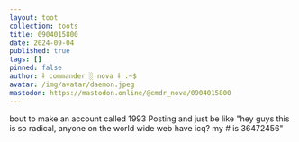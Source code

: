 ```yaml
---
layout: toot
collection: toots
title: 0904015800
date: 2024-09-04
published: true
tags: []
pinned: false
author: ⸸ commander ░ nova ⸸ :~$
avatar: /img/avatar/daemon.jpeg
mastodon: https://mastodon.online/@cmdr_nova/0904015800
---
```


bout to make an account called 1993 Posting and just be like "hey guys this is so radical, anyone on the world wide web have icq? my # is 36472456"
